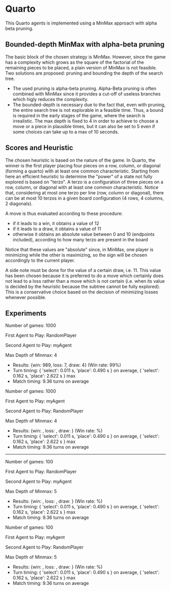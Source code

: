 # Quarto

This Quarto agents is implemented using a MinMax approach with alpha beta pruning. 

## Bounded-depth MinMax with alpha-beta pruning

The basic block of the chosen strategy is MinMax. However, since the game has a complexity which grows as the square of the factorial of the remaining pieces to be placed, a plain version of MinMax is not feasible. Two solutions are proposed: pruning and bounding the depth of the search tree.
- The used pruning is alpha-beta pruning. Alpha-Beta pruning is often combined with MinMax since it provides a cut-off of useless branches which higly reduces the complexity. 
- The bounded-depth is necessary due to the fact that, even with pruning, the entire search tree is not explorable in a feasible time. Thus, a bound is required in the early stages of the game, where the search is irrealistic. The max depth is fixed to 4 in order to achieve to choose a move or a piece in plausible times, but it can also be set to 5 even if some choices can take up to a max of 10 seconds.


## Scores and Heuristic

The chosen heuristic is based on the nature of the game. In Quarto, the winner is the first player placing four pieces on a row, column, or diagonal (forming a quarto) with at least one common characteristic. Starting from here an efficient heuristic to determine the "power" of a state not fully explored is based on "terzo". A terzo is a configuration of three pieces on a row, column, or diagonal with at least one common characteristic.
Notice that, considering at most one terzo per line (row, column or diagonal), there can be at most 10 terzos in a given board configuration (4 rows, 4 columns, 2 diagonals).

A move is thus evaluated according to these procedure:

- if it leads to a win, it obtains a value of 12
- if it leads to a draw, it obtains a value of 11
- otherwise it obtains an absolute value between 0 and 10 (endpoints included), according to how many terzo are present in the board

Notice that these values are "absolute" since, in MinMax, one player is minimizing while the other is maximizing, so the sign will be chosen accordingly to the current player.

A side note must be done for the value of a certain draw, i.e. 11. This value has been chosen because it is preferred to do a move which certainly does not lead to a loss rather than a move which is not certain (i.e. when its value is decided by the heuristic because the subtree cannot be fully explored). This is a conservative choice based on the decision of minimizing losses whenever possible.

## Experiments

Number of games: 1000

First Agent to Play: RandomPlayer

Second Agent to Play: myAgent

Max Depth of Minmax: 4

- Results: {win: 989, loss: 7, draw: 4} (Win rate: 99%)
- Turn timing: { 'select': 0.011 s, 'place': 0.490 s } on average, { 'select': 0.162 s, 'place': 2.622 s } max
- Match timing: 9.36 turns on average

Number of games: 1000

First Agent to Play: myAgent

Second Agent to Play: RandomPlayer

Max Depth of Minmax: 4

- Results: {win: , loss: , draw: } (Win rate: %)
- Turn timing: { 'select': 0.011 s, 'place': 0.490 s } on average, { 'select': 0.162 s, 'place': 2.622 s } max
- Match timing: 9.36 turns on average

----

Number of games: 100

First Agent to Play: RandomPlayer

Second Agent to Play: myAgent

Max Depth of Minmax: 5

- Results: {win: , loss: , draw: } (Win rate: %)
- Turn timing: { 'select': 0.011 s, 'place': 0.490 s } on average, { 'select': 0.162 s, 'place': 2.622 s } max
- Match timing: 9.36 turns on average

Number of games: 100

First Agent to Play: myAgent

Second Agent to Play: RandomPlayer

Max Depth of Minmax: 5

- Results: {win: , loss: , draw: } (Win rate: %)
- Turn timing: { 'select': 0.011 s, 'place': 0.490 s } on average, { 'select': 0.162 s, 'place': 2.622 s } max
- Match timing: 9.36 turns on average




